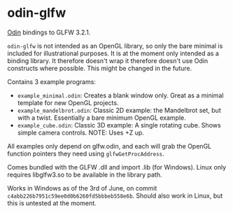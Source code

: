 # odin-glfw

[Odin](https://github.com/gingerBill/Odin) bindings to GLFW 3.2.1. 

`odin-glfw` is not intended as an OpenGL library, so only the bare minimal is included for illustrational purposes. It is at the moment only intended as a binding library. It therefore doesn't wrap it therefore doesn't use Odin constructs where possible. This might be changed in the future. 

Contains 3 example programs:
 - `example_minimal.odin`: Creates a blank window only. Great as a minimal template for new OpenGL projects. 
 - `example_mandelbrot.odin`: Classic 2D example: the Mandelbrot set, but with a twist. Essentially a bare minimum OpenGL example.
 - `example_cube.odin`: Classic 3D example: A single rotating cube. Shows simple camera controls. NOTE: Uses +Z up. 

All examples only depend on glfw.odin, and each will grab the OpenGL function pointers they need using `glfwGetProcAddress`.

Comes bundled with the GLFW .dll and import .lib (for Windows). Linux only requires libglfw3.so to be available in the library path. 

Works in Windows as of the 3rd of June, on commit `c4abb226b7951c59ee0d0b6260fd5bbbeb558e6b`. Should also work in Linux, but this is untested at the moment. 

